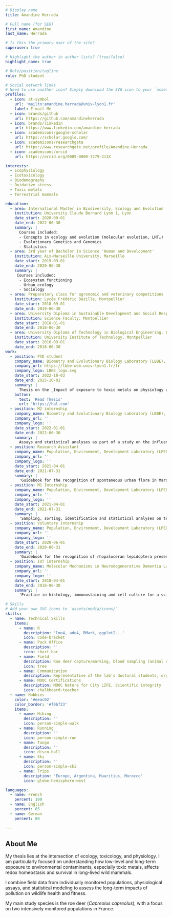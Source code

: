 ```yaml
---
# Display name
title: Amandine Herrada

# Full name (for SEO)
first_name: Amandine
last_name: Herrada

# Is this the primary user of the site?
superuser: true

# Highlight the author in author lists? (true/false)
highlight_name: true

# Role/position/tagline
role: PhD student

# Social network links
# Need to use another icon? Simply download the SVG icon to your `assets/media/icons/` folder.
profiles:
  - icon: at-symbol
    url: 'mailto:amandine.herrada@univ-lyon1.fr'
    label: E-mail Me
  - icon: brands/github
    url: https://github.com/amandineherrada
  - icon: brands/linkedin
    url: https://www.linkedin.com/amandine-herrada
  - icon: academicons/google-scholar
    url: https://scholar.google.com/
  - icon: academicons/researchgate
    url: https://www.researchgate.net/profile/Amandine-Herrada
  - icon: academicons/orcid
    url: https://orcid.org/0009-0000-7279-213X

interests:
  - Ecophysiology
  - Ecotoxicology
  - Biodemography
  - Oxidative stress
  - Toxic metals
  - Terrestrial mammals

education:
  - area: International Master in Biodiversity, Ecology and Evolution
    institution: University Claude Bernard Lyon 1, Lyon
    date_start: 2020-09-01
    date_end: 2022-06-30
    summary: |
      Courses included:
      - Concepts in ecology and evolution (molecular evolution, LHT…)
      - Evolutionary Genetics and Genomics
      - Statistics
  - area: 3rd year of Bachelor in Science 'Human and Development'
    institution: Aix-Marseille University, Marseille
    date_start: 2019-09-01
    date_end: 2020-06-30
    summary: |
     Courses included:
      - Ecosystem functioning
      - Urban ecology
      - Sociology
  - area: Preparatory class for agronomic and veterinary competitions
    institution: Lycée Frédéric Bazille, Montpellier
    date_start: 2018-09-01
    date_end: 2019-06-30
  - area: University Diploma in Sustainable Development and Social Responsibility
    institution: Science Faculty, Montpellier
    date_start: 2018-01-01
    date_end: 2018-06-30
  - area: University Diploma of Technology in Biological Engineering, Biochemical and Biological Analysis option
    institution: University Institute of Technology, Montpellier
    date_start: 2016-09-01
    date_end: 2018-06-30
work:
  - position: PhD student
    company_name: Biometry and Evolutionary Biology Laboratory (LBBE), UMR5558, University Claude Bernard Lyon 1, Lyon
    company_url: https://lbbe-web.univ-lyon1.fr/fr
    company_logo: LBBE_logo.svg
    date_start: 2022-10-03
    date_end: 2025-10-02
    summary: |
      Thesis on the _Impact of exposure to toxic metals on physiology and survival in a long-lived mammal, the roe deer_. Supervised by [Dr Pauline Vuarin](https://www.researchgate.net/profile/Pauline-Vuarin) and [Dr Jean-Michel Gaillard](https://www.researchgate.net/profile/Jean-Michel-Gaillard).
    button:
      text: 'Read Thesis'
      url: 'https://hal.com'
  - position: M2 internship
    company_name: Biometry and Evolutionary Biology Laboratory (LBBE), UMR 5558, University Claude Bernard Lyon 1, Lyon
    company_url: ''
    company_logo: ''
    date_start: 2022-01-01
    date_end: 2022-06-30
    summary: |
      Assays and statistical analyses as part of a study on the influence of toxic metal exposure on physiology and ageing in roe deer.
  - position: Research Assistant
    company_name: Population, Environment, Development Laboratory (LPED), UMR-151-AMU-IRD, Marseille
    company_url: ''
    company_logo: ''
    date_start: 2021-04-01
    date_end: 2021-07-31
    summary: |
      'Guidebook for the recognition of spontaneous urban flora in Marseille (*not public*).'
  - position: M1 Internship
    company_name: Population, Environment, Development Laboratory (LPED), UMR-151-AMU-IRD, Marseille
    company_url: ''
    company_logo: ''
    date_start: 2021-04-01
    date_end: 2021-07-31
    summary: |
      'Sampling, sorting, identification and statistical analyses on terrestrial gastropods in urban parks as part of a research project on the establishment of an urban biodiversity indicator.'
  - position: Voluntary internship
    company_name: Population, Environment, Development Laboratory (LPED), UMR-151-AMU-IRD, Marseille
    company_url: ''
    company_logo: ''
    date_start: 2020-06-01
    date_end: 2020-06-31
    summary: |
      'Guidebook for the recognition of rhopaloceran lepidoptera present on the green roof of the Lacédémone reservoir (*available on LinkedIn*)'
  - position: IUT internship
    company_name: Molecular Mechanisms in Neurodegenerative Dementia Laboratory (MMDN), U1198-EPHE-UM-Inserm, Montpellier
    company_url: ''
    company_logo: ''
    date_start: 2018-04-01
    date_end: 2018-06-30
    summary: |
      'Practice in histology, immunostaining and cell culture for a scientific research project on Alzheimer’s disease.'

# Skills
# Add your own SVG icons to `assets/media/icons/`
skills:
  - name: Technical Skills
    items:
      - name: R
        description: 'lme4, ade4, RMark, ggplot2...'
        icon: code-bracket
      - name: Pack Office
        description: ''
        icon: chart-bar
      - name: Field
        description: Roe deer capture/marking, blood sampling (animal experimental designer), ecography, telemetry
        icon: tree
      - name: Communication
        description: Representative of the lab's doctoral students, organizer of student seminars, Déclics, Festival 'Les Echappées Inattendues' of the CNRS
      - name: MOOC Certifications
        description: MOOC Nature for City LIFE, Scientific integrity
        icon: chalkboard-teacher
  - name: Hobbies
    color: '#eeac02'
    color_border: '#f0bf23'
    items:
      - name: Hiking
        description: ''
        icon: person-simple-walk
      - name: Running
        description: ''
        icon: person-simple-run
      - name: Tango
        description: ''
        icon: disco-ball
      - name: Ski
        description: ''
        icon: person-simple-ski
      - name: Trips
        description: 'Europe, Argentina, Mauritius, Morocco'
        icon: globe-hemisphere-west

languages:
  - name: French
    percent: 100
  - name: English
    percent: 85
  - name: German
    percent: 80

---
```

## About Me

My thesis lies at the intersection of ecology, toxicology, and physiology. I am particularly focused on understanding how low-level and long-term exposure to environmental contaminants, especially toxic metals, affects redox homeostasis and survival in long-lived wild mammals.

I combine field data from individually monitored populations, physiological assays, and statistical modeling to assess the long-term impacts of pollution on wildlife health and fitness.

My main study species is the roe deer (*Capreolus capreolus*), with a focus on two intensively monitored populations in France.